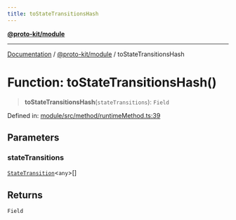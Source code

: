 ```yaml
---
title: toStateTransitionsHash
---
```


[**@proto-kit/module**](../README.md)

***

[Documentation](../../../README.md) / [@proto-kit/module](../README.md) / toStateTransitionsHash

# Function: toStateTransitionsHash()

> **toStateTransitionsHash**(`stateTransitions`): `Field`

Defined in: [module/src/method/runtimeMethod.ts:39](https://github.com/proto-kit/framework/blob/28efa802e3737fc3b77339148b307ef7246f3ef1/packages/module/src/method/runtimeMethod.ts#L39)

## Parameters

### stateTransitions

[`StateTransition`](../../protocol/classes/StateTransition.md)\<`any`\>[]

## Returns

`Field`
